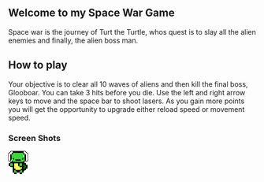 ## Welcome to my Space War Game
Space war is the journey of Turt the Turtle, whos quest is to slay all the alien enemies and finally, the alien boss man.

## How to play
Your objective is to clear all 10 waves of aliens and then kill the final boss, Glooboar. 
You can take 3 hits before you die.
Use the left and right arrow keys to move and the space bar to shoot lasers.
As you gain more points you will get the opportunity to upgrade either reload speed or movement speed.

### Screen Shots

![alt text](https://raw.githubusercontent.com/fieldsparrow2629/space_war/master/pics/turt.png)

